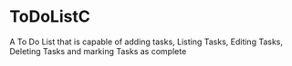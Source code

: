 # ToDoListC
A To Do List that is capable of adding tasks, Listing Tasks, Editing Tasks, Deleting Tasks and marking Tasks as complete
